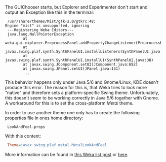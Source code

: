 The GUIChooser starts, but Explorer and Experimenter don't start and output an Exception like this in the terminal:

```text
 /usr/share/themes/Mist/gtk-2.0/gtkrc:48: 
Engine "mist" is unsupported, ignoring
 ---Registering Weka Editors---
 java.lang.NullPointerException
        at weka.gui.explorer.PreprocessPanel.addPropertyChangeListener(PreprocessPanel.java:519)
        at javax.swing.plaf.synth.SynthPanelUI.installListeners(SynthPanelUI.java:49)
        at javax.swing.plaf.synth.SynthPanelUI.installUI(SynthPanelUI.java:38)
        at javax.swing.JComponent.setUI(JComponent.java:652)
        at javax.swing.JPanel.setUI(JPanel.java:131) 
        ...
```
This behavior happens only under Java 5/6 and Gnome/Linux, KDE doesn't produce this error. The reason for this is, that  Weka tries to look more "native" and therefore sets a platform-specific Swing theme. Unfortunately, this doesn't seem to be working correctly in Java 5/6 together with Gnome. A workaround for this is to set the cross-platform *Metal* theme. 

In order to use another theme one only has to create the following properties file in ones home directory:

```text
 LookAndFeel.props
```
With this content:

```ini
 Theme=javax.swing.plaf.metal.MetalLookAndFeel
```
More information can be found in [this Weka list post](https://list.scms.waikato.ac.nz/mailman/htdig/wekalist/2005-october/005304.html) or [here](weka_gui_look_and_feel.props.md).
